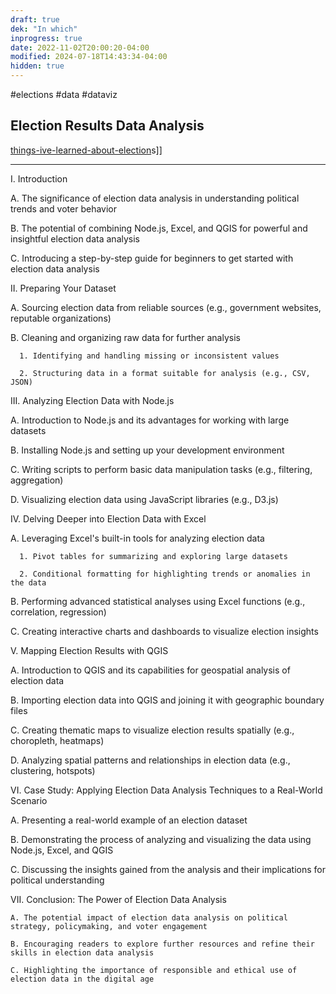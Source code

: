 ```yaml
---
draft: true
dek: "In which"
inprogress: true
date: 2022-11-02T20:00:20-04:00
modified: 2024-07-18T14:43:34-04:00
hidden: true
---
```


#elections #data #dataviz

## Election Results Data Analysis

[things-ive-learned-about-election](things-ive-learned-about-election)s]]

---

I. Introduction

   A. The significance of election data analysis in understanding political trends and voter behavior

   B. The potential of combining Node.js, Excel, and QGIS for powerful and insightful election data analysis

   C. Introducing a step-by-step guide for beginners to get started with election data analysis

II. Preparing Your Dataset

   A. Sourcing election data from reliable sources (e.g., government websites, reputable organizations)

   B. Cleaning and organizing raw data for further analysis

      1. Identifying and handling missing or inconsistent values

      2. Structuring data in a format suitable for analysis (e.g., CSV, JSON)

III. Analyzing Election Data with Node.js

   A. Introduction to Node.js and its advantages for working with large datasets

   B. Installing Node.js and setting up your development environment

   C. Writing scripts to perform basic data manipulation tasks (e.g., filtering, aggregation)

   D. Visualizing election data using JavaScript libraries (e.g., D3.js)

IV. Delving Deeper into Election Data with Excel

   A. Leveraging Excel's built-in tools for analyzing election data

      1. Pivot tables for summarizing and exploring large datasets

      2. Conditional formatting for highlighting trends or anomalies in the data

   B. Performing advanced statistical analyses using Excel functions (e.g., correlation, regression)

   C. Creating interactive charts and dashboards to visualize election insights

V. Mapping Election Results with QGIS

   A. Introduction to QGIS and its capabilities for geospatial analysis of election data

   B. Importing election data into QGIS and joining it with geographic boundary files

   C. Creating thematic maps to visualize election results spatially (e.g., choropleth, heatmaps)

   D. Analyzing spatial patterns and relationships in election data (e.g., clustering, hotspots)

VI. Case Study: Applying Election Data Analysis Techniques to a Real-World Scenario

   A. Presenting a real-world example of an election dataset

   B. Demonstrating the process of analyzing and visualizing the data using Node.js, Excel, and QGIS

   C. Discussing the insights gained from the analysis and their implications for political understanding

VII. Conclusion: The Power of Election Data Analysis

    A. The potential impact of election data analysis on political strategy, policymaking, and voter engagement

    B. Encouraging readers to explore further resources and refine their skills in election data analysis

    C. Highlighting the importance of responsible and ethical use of election data in the digital age